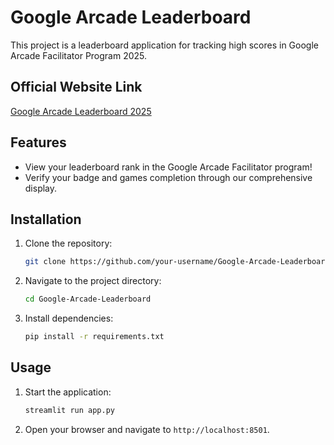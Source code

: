 # Google Arcade Leaderboard

This project is a leaderboard application for tracking high scores in Google Arcade Facilitator Program 2025.

## Official Website Link

[Google Arcade Leaderboard 2025](https://the-arcade-leaderboard-2025.streamlit.app/)

## Features

- View your leaderboard rank in the Google Arcade Facilitator program!
- Verify your badge and games completion through our comprehensive display.

## Installation

1. Clone the repository:
   ```bash
   git clone https://github.com/your-username/Google-Arcade-Leaderboard.git
   ```
2. Navigate to the project directory:
   ```bash
   cd Google-Arcade-Leaderboard
   ```
3. Install dependencies:
   ```bash
   pip install -r requirements.txt
   ```

## Usage

1. Start the application:
   ```bash
   streamlit run app.py
   ```
2. Open your browser and navigate to `http://localhost:8501`.
